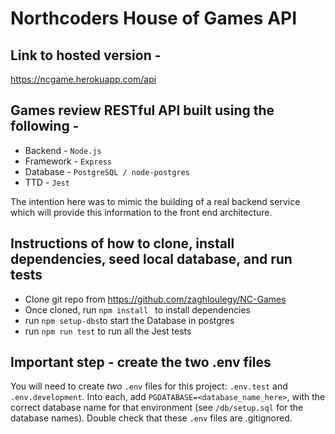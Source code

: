 # Northcoders House of Games API


## Link to hosted version -

https://ncgame.herokuapp.com/api

## Games review RESTful API built using the following -

- Backend - `Node.js`
- Framework - `Express`
- Database - `PostgreSQL / node-postgres`
- TTD - `Jest `

The intention here was to mimic the building of a real backend service which will provide this information to the front end architecture.

## Instructions of how to clone, install dependencies, seed local database, and run tests

- Clone git repo from https://github.com/zaghloulegy/NC-Games
- Once cloned, run `npm install ` to install dependencies
- run `npm setup-dbs`to start the Database in postgres
- run `npm run test` to run all the Jest tests

## Important step - create the two .env files

You will need to create _two_ `.env` files for this project: `.env.test` and `.env.development`. Into each, add `PGDATABASE=<database_name_here>`, with the correct database name for that environment (see `/db/setup.sql` for the database names). Double check that these `.env` files are .gitignored.


